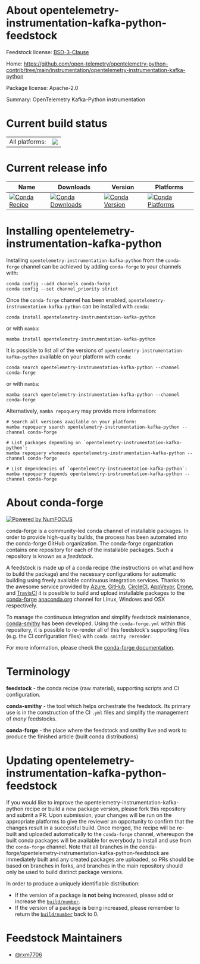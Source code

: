 About opentelemetry-instrumentation-kafka-python-feedstock
==========================================================

Feedstock license: [BSD-3-Clause](https://github.com/conda-forge/opentelemetry-instrumentation-kafka-python-feedstock/blob/main/LICENSE.txt)

Home: https://github.com/open-telemetry/opentelemetry-python-contrib/tree/main/instrumentation/opentelemetry-instrumentation-kafka-python

Package license: Apache-2.0

Summary: OpenTelemetry Kafka-Python instrumentation

Current build status
====================


<table><tr><td>All platforms:</td>
    <td>
      <a href="https://dev.azure.com/conda-forge/feedstock-builds/_build/latest?definitionId=26656&branchName=main">
        <img src="https://dev.azure.com/conda-forge/feedstock-builds/_apis/build/status/opentelemetry-instrumentation-kafka-python-feedstock?branchName=main">
      </a>
    </td>
  </tr>
</table>

Current release info
====================

| Name | Downloads | Version | Platforms |
| --- | --- | --- | --- |
| [![Conda Recipe](https://img.shields.io/badge/recipe-opentelemetry--instrumentation--kafka--python-green.svg)](https://anaconda.org/conda-forge/opentelemetry-instrumentation-kafka-python) | [![Conda Downloads](https://img.shields.io/conda/dn/conda-forge/opentelemetry-instrumentation-kafka-python.svg)](https://anaconda.org/conda-forge/opentelemetry-instrumentation-kafka-python) | [![Conda Version](https://img.shields.io/conda/vn/conda-forge/opentelemetry-instrumentation-kafka-python.svg)](https://anaconda.org/conda-forge/opentelemetry-instrumentation-kafka-python) | [![Conda Platforms](https://img.shields.io/conda/pn/conda-forge/opentelemetry-instrumentation-kafka-python.svg)](https://anaconda.org/conda-forge/opentelemetry-instrumentation-kafka-python) |

Installing opentelemetry-instrumentation-kafka-python
=====================================================

Installing `opentelemetry-instrumentation-kafka-python` from the `conda-forge` channel can be achieved by adding `conda-forge` to your channels with:

```
conda config --add channels conda-forge
conda config --set channel_priority strict
```

Once the `conda-forge` channel has been enabled, `opentelemetry-instrumentation-kafka-python` can be installed with `conda`:

```
conda install opentelemetry-instrumentation-kafka-python
```

or with `mamba`:

```
mamba install opentelemetry-instrumentation-kafka-python
```

It is possible to list all of the versions of `opentelemetry-instrumentation-kafka-python` available on your platform with `conda`:

```
conda search opentelemetry-instrumentation-kafka-python --channel conda-forge
```

or with `mamba`:

```
mamba search opentelemetry-instrumentation-kafka-python --channel conda-forge
```

Alternatively, `mamba repoquery` may provide more information:

```
# Search all versions available on your platform:
mamba repoquery search opentelemetry-instrumentation-kafka-python --channel conda-forge

# List packages depending on `opentelemetry-instrumentation-kafka-python`:
mamba repoquery whoneeds opentelemetry-instrumentation-kafka-python --channel conda-forge

# List dependencies of `opentelemetry-instrumentation-kafka-python`:
mamba repoquery depends opentelemetry-instrumentation-kafka-python --channel conda-forge
```


About conda-forge
=================

[![Powered by
NumFOCUS](https://img.shields.io/badge/powered%20by-NumFOCUS-orange.svg?style=flat&colorA=E1523D&colorB=007D8A)](https://numfocus.org)

conda-forge is a community-led conda channel of installable packages.
In order to provide high-quality builds, the process has been automated into the
conda-forge GitHub organization. The conda-forge organization contains one repository
for each of the installable packages. Such a repository is known as a *feedstock*.

A feedstock is made up of a conda recipe (the instructions on what and how to build
the package) and the necessary configurations for automatic building using freely
available continuous integration services. Thanks to the awesome service provided by
[Azure](https://azure.microsoft.com/en-us/services/devops/), [GitHub](https://github.com/),
[CircleCI](https://circleci.com/), [AppVeyor](https://www.appveyor.com/),
[Drone](https://cloud.drone.io/welcome), and [TravisCI](https://travis-ci.com/)
it is possible to build and upload installable packages to the
[conda-forge](https://anaconda.org/conda-forge) [anaconda.org](https://anaconda.org/)
channel for Linux, Windows and OSX respectively.

To manage the continuous integration and simplify feedstock maintenance,
[conda-smithy](https://github.com/conda-forge/conda-smithy) has been developed.
Using the ``conda-forge.yml`` within this repository, it is possible to re-render all of
this feedstock's supporting files (e.g. the CI configuration files) with ``conda smithy rerender``.

For more information, please check the [conda-forge documentation](https://conda-forge.org/docs/).

Terminology
===========

**feedstock** - the conda recipe (raw material), supporting scripts and CI configuration.

**conda-smithy** - the tool which helps orchestrate the feedstock.
                   Its primary use is in the construction of the CI ``.yml`` files
                   and simplify the management of *many* feedstocks.

**conda-forge** - the place where the feedstock and smithy live and work to
                  produce the finished article (built conda distributions)


Updating opentelemetry-instrumentation-kafka-python-feedstock
=============================================================

If you would like to improve the opentelemetry-instrumentation-kafka-python recipe or build a new
package version, please fork this repository and submit a PR. Upon submission,
your changes will be run on the appropriate platforms to give the reviewer an
opportunity to confirm that the changes result in a successful build. Once
merged, the recipe will be re-built and uploaded automatically to the
`conda-forge` channel, whereupon the built conda packages will be available for
everybody to install and use from the `conda-forge` channel.
Note that all branches in the conda-forge/opentelemetry-instrumentation-kafka-python-feedstock are
immediately built and any created packages are uploaded, so PRs should be based
on branches in forks, and branches in the main repository should only be used to
build distinct package versions.

In order to produce a uniquely identifiable distribution:
 * If the version of a package **is not** being increased, please add or increase
   the [``build/number``](https://docs.conda.io/projects/conda-build/en/latest/resources/define-metadata.html#build-number-and-string).
 * If the version of a package **is** being increased, please remember to return
   the [``build/number``](https://docs.conda.io/projects/conda-build/en/latest/resources/define-metadata.html#build-number-and-string)
   back to 0.

Feedstock Maintainers
=====================

* [@rxm7706](https://github.com/rxm7706/)

